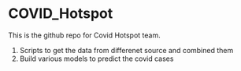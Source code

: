 # COVID_Hotspot

This is the github repo for Covid Hotspot team. 

1. Scripts to get the data from differenet source and combined them
2. Build various models to predict the covid cases

